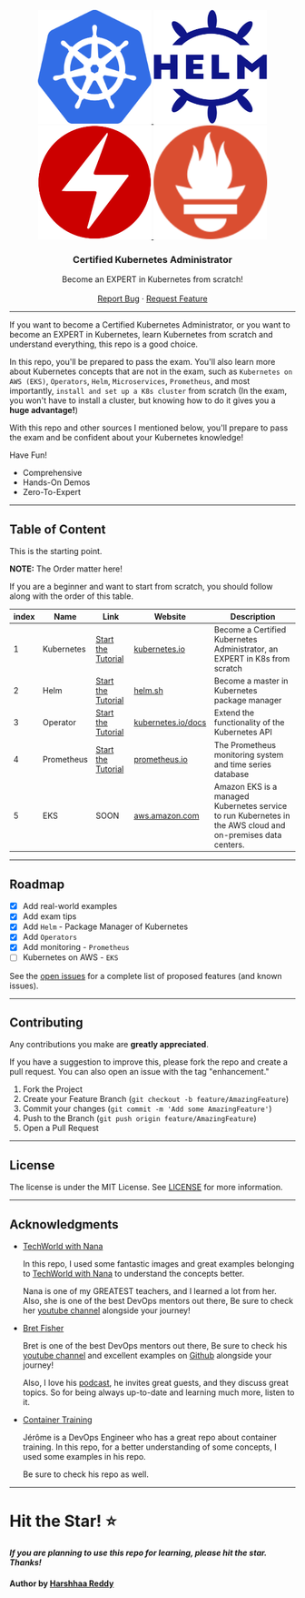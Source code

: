 <!-- PROJECT LOGO -->
<br />
<div align="center">
  <a href="https://github.com/DevCloudNinjas/Certified_Kubernetes_Administrator">
    <img src="CKA/images/logo.png" alt="Logo" width="200" height="200">
    <img src="Helm/images/logo.svg" alt="Logo" width="200" height="200">
    <img src="Operators/images/logo.png" alt="Logo" width="200" height="200">
    <img src="Prometheus/images/logo.svg" alt="Logo" width="200" height="200">
  </a>

<h3 align="center">Certified Kubernetes Administrator</h3>

  <p align="center">
    Become an EXPERT in Kubernetes from scratch!
    <br />
    <br />
    <a href="https://github.com/DevCloudNinjas/Certified_Kubernetes_Administrator/issues">Report Bug</a>
    ·
    <a href="https://github.com/DevCloudNinjas/Certified_Kubernetes_Administrator/issues">Request Feature</a>
  </p>
</div>

---

If you want to become a Certified Kubernetes Administrator, or you want to become an EXPERT in Kubernetes, learn
Kubernetes from scratch and understand everything, this repo is a good choice.

In this repo, you'll be prepared to pass the exam. You'll also learn more about Kubernetes concepts that are not in the
exam, such as `Kubernetes on AWS (EKS)`, `Operators`, `Helm`, `Microservices`, `Prometheus`, and most
importantly, `install and set up a K8s cluster` from scratch (In the exam, you won't have to install a cluster, but
knowing how to do it gives you a **huge advantage!**)

With this repo and other sources I mentioned below, you'll prepare to pass the exam and be confident about your
Kubernetes knowledge!

Have Fun!

* Comprehensive
* Hands-On Demos
* Zero-To-Expert

---

<!-- Table of content -->

## Table of Content

This is the starting point.

**NOTE:** The Order matter here!

If you are a beginner and want to start from scratch, you should follow along with the order of this table.

| index | Name       | Link                                                                           | Website                                                                              | Description                                                                                                  |
|-------|------------|--------------------------------------------------------------------------------|--------------------------------------------------------------------------------------|--------------------------------------------------------------------------------------------------------------|
| 1     | Kubernetes | [Start the Tutorial](https://github.com/DevCloudNinjas/Certified_Kubernetes_Administrator/tree/master/CKA)        | [kubernetes.io](https://kubernetes.io)                                               | Become a Certified Kubernetes Administrator, an EXPERT in K8s from scratch                                   |
| 2     | Helm       | [Start the Tutorial](https://github.com/DevCloudNinjas/Certified_Kubernetes_Administrator/tree/master/Helm)       | [helm.sh](https://helm.sh)                                                           | Become a master in Kubernetes package manager                                                                |
| 3     | Operator   | [Start the Tutorial](https://github.com/DevCloudNinjas/Certified_Kubernetes_Administrator/tree/master/Operators)  | [kubernetes.io/docs](https://kubernetes.io/docs/concepts/extend-kubernetes/operator) | Extend the functionality of the Kubernetes API                                                               |
| 4     | Prometheus | [Start the Tutorial](https://github.com/DevCloudNinjas/Certified_Kubernetes_Administrator/tree/master/Prometheus) | [prometheus.io](https://prometheus.io)                                               | The Prometheus monitoring system and time series database                                                    |
| 5     | EKS        | SOON                                                                           | [aws.amazon.com](https://aws.amazon.com/eks)                                         | Amazon EKS is a managed Kubernetes service to run Kubernetes in the AWS cloud and on-premises data centers.  |

---

<!-- ROADMAP -->

## Roadmap

- [x] Add real-world examples
- [x] Add exam tips
- [x] Add `Helm` - Package Manager of Kubernetes
- [x] Add `Operators`
- [x] Add monitoring - `Prometheus`
- [ ] Kubernetes on AWS - `EKS`

See the [open issues](https://github.com/DevCloudNinjas/Certified_Kubernetes_Administrator/issues) for a complete list of proposed features (and known
issues).

---

<!-- CONTRIBUTING -->

## Contributing

Any contributions you make are **greatly appreciated**.

If you have a suggestion to improve this, please fork the repo and create a pull request. You can also open an issue
with the tag "enhancement."

1) Fork the Project
2) Create your Feature Branch (`git checkout -b feature/AmazingFeature`)
3) Commit your changes (`git commit -m 'Add some AmazingFeature'`)
4) Push to the Branch (`git push origin feature/AmazingFeature`)
5) Open a Pull Request

---

<!-- LICENSE -->

## License

The license is under the MIT License. See [LICENSE](https://github.com/DevCloudNinjas/Certified_Kubernetes_Administrator/blob/master/LICENSE) for more
information.

---

<!-- ACKNOWLEDGMENTS -->

## Acknowledgments

* [TechWorld with Nana](https://www.techworld-with-nana.com)

  In this repo, I used some fantastic images and great examples belonging
  to [TechWorld with Nana](https://www.techworld-with-nana.com) to understand the concepts better.

  Nana is one of my GREATEST teachers, and I learned a lot from her. Also, she is one of the best DevOps mentors out
  there, Be sure to check her [youtube channel](https://www.youtube.com/c/TechWorldwithNana) alongside your journey!

* [Bret Fisher](https://www.bretfisher.com)

  Bret is one of the best DevOps mentors out there, Be sure to check
  his [youtube channel](https://www.youtube.com/BretFisherDockerandDevOps) and excellent examples
  on [Github](https://github.com/BretFisher#my-examples-and-templates-new-stuff-on-top) alongside your journey!

  Also, I love his [podcast](https://www.bretfisher.com/podcast/), he invites great guests, and they discuss great
  topics. So for being always up-to-date and learning much more, listen to it.

* [Container Training](https://github.com/jpetazzo/container.training)

  Jérôme is a DevOps Engineer who has a great repo about container training.
  In this repo, for a better understanding of some concepts, I used some examples in his repo.

  Be sure to check his repo as well.

---

# Hit the Star! ⭐
***If you are planning to use this repo for learning, please hit the star. Thanks!***

#### Author by [Harshhaa Reddy](https://github.com/DevCloudNinjas)
